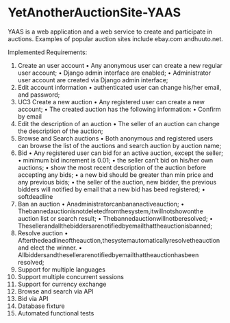 # YetAnotherAuctionSite-YAAS

YAAS is a web application and a web service to create and participate in auctions. Examples of popular
auction​ ​sites​ ​include​ ​​ebay.com​​ ​and​ ​​huuto.net​.

Implemented Requirements:
1. Create an user account
• Any anonymous user can create a new regular user account;
• Django admin interface are enabled;
• Administrator user account are created via Django admin interface;
2. Edit account information
• authenticated user can change his/her email, and password;
3. UC3 Create a new auction
• Any registered user can create a new account;
• The created auction has the following information:
• Confirm by email
4. Edit the description of an auction
• The seller of an auction can change the description of the auction;
5. Browse and Search auctions
• Both anonymous and registered users can browse the list of the auctions and search auction by auction name;
6. Bid
• Any registered user can bid for an active auction, except the seller;
• minimum bid increment is 0.01;
• the seller can’t bid on his/her own auctions;
• show the most recent description of the auction before accepting any bids;
• a new bid should be greater than min price and any previous bids;
• the seller of the auction, new bidder, the previous bidders will notified by email that a new bid has beed registered;
• softdeadline
7. Ban an auction
• Anadministratorcanbananactiveauction;
• Thebannedauctionisnotdeletedfromthesystem,itwillnotshowonthe auction list or search result;
• Thebannedauctionwillnotberesolved;
• Thesellerandallthebiddersarenotifiedbyemailthattheauctionisbanned;
8. Resolve auction
• Afterthedeadlineoftheauction,thesystemautomaticallyresolvetheauction and elect the winner.
• Allbiddersandthesellerarenotifiedbyemailthattheauctionhasbeen resolved;
9. Support for multiple languages
10. Support multiple concurrent sessions 
11. Support for currency exchange
12. Browse and search via API
13. Bid via API
14. Database fixture
15. Automated functional tests

